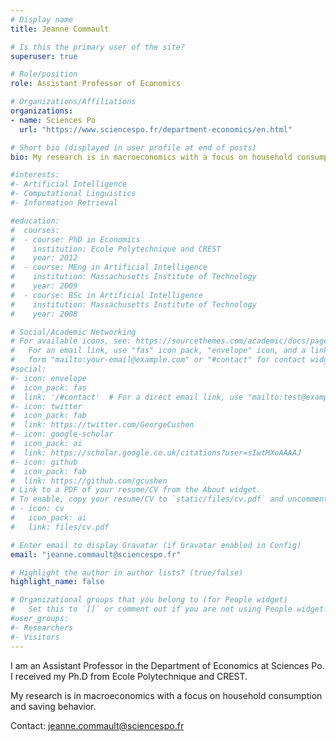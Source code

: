 ```yaml
---
# Display name
title: Jeanne Commault

# Is this the primary user of the site?
superuser: true

# Role/position
role: Assistant Professor of Economics

# Organizations/Affiliations
organizations:
- name: Sciences Po
  url: "https://www.sciencespo.fr/department-economics/en.html"

# Short bio (displayed in user profile at end of posts)
bio: My research is in macroeconomics with a focus on household consumption and saving behavior.

#interests:
#- Artificial Intelligence
#- Computational Linguistics
#- Information Retrieval

#education:
#  courses:
#  - course: PhD in Economics
#    institution: Ecole Polytechnique and CREST
#    year: 2012
#  - course: MEng in Artificial Intelligence
#    institution: Massachusetts Institute of Technology
#    year: 2009
#  - course: BSc in Artificial Intelligence
#    institution: Massachusetts Institute of Technology
#    year: 2008

# Social/Academic Networking
# For available icons, see: https://sourcethemes.com/academic/docs/page-builder/#icons
#   For an email link, use "fas" icon pack, "envelope" icon, and a link in the
#   form "mailto:your-email@example.com" or "#contact" for contact widget.
#social:
#- icon: envelope
#  icon_pack: fas
#  link: '/#contact'  # For a direct email link, use "mailto:test@example.org".
#- icon: twitter
#  icon_pack: fab
#  link: https://twitter.com/GeorgeCushen
#- icon: google-scholar
#  icon_pack: ai
#  link: https://scholar.google.co.uk/citations?user=sIwtMXoAAAAJ
#- icon: github
#  icon_pack: fab
#  link: https://github.com/gcushen
# Link to a PDF of your resume/CV from the About widget.
# To enable, copy your resume/CV to `static/files/cv.pdf` and uncomment the lines below.
# - icon: cv
#   icon_pack: ai
#   link: files/cv.pdf

# Enter email to display Gravatar (if Gravatar enabled in Config)
email: "jeanne.commault@sciencespo.fr"

# Highlight the author in author lists? (true/false)
highlight_name: false

# Organizational groups that you belong to (for People widget)
#   Set this to `[]` or comment out if you are not using People widget.
#user_groups:
#- Researchers
#- Visitors
---
```


I am an Assistant Professor in the Department of Economics at Sciences Po. I received my Ph.D from Ecole Polytechnique and CREST. 

My research is in macroeconomics with a focus on household consumption and saving behavior.

Contact: jeanne.commault@sciencespo.fr
